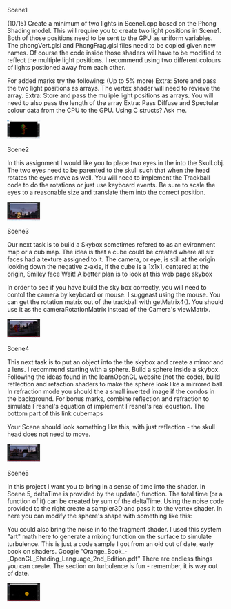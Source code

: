 Scene1 

(10/15) Create a minimum of two lights in Scene1.cpp based on the Phong Shading model. This will require you to create two light positions in Scene1. Both of those positions need to be sent to the GPU as uniform variables. The phongVert.glsl and PhongFrag.glsl files need to be copied given new names. Of course the code inside those shaders will have to be modified to reflect the multiple light positions. I recommend using two different colours of lights postioned away from each other.

For added marks try the following: (Up to 5% more)
Extra: Store and pass the two light positions as arrays. The vertex shader will need to revieve the array.
Extra: Store and pass the muliple light positions as arrays. You will need to also pass the length of the array
Extra: Pass Diffuse and Spectular colour data from the CPU to the GPU. Using C structs? Ask me. 

<img src="FINAL-OpengGLFramework-Scene1.png" width="15%"></img> 


Scene2

In this assignment I would like you to place two eyes in the into the Skull.obj. The two eyes need to be parented to the skull such that when the head rotates the eyes move as well. You will need to implement the Trackball code to do the rotations or just use keyboard events. Be sure to scale the eyes to a reasonable size and translate them into the correct position.

<img src="FINAL-OpengGLFramework-Scene2.png" width="15%"></img> 

Scene3

Our next task is to build a Skybox sometimes refered to as an evironment map or a cub map.
The idea is that a cube could be created where all six faces had a texture assigned to it.
The camera, or eye, is still at the origin looking down the negative z-axis, if the cube is a 1x1x1, centered at the origin,
Smiley face
Wait! A better plan is to look at this web page skybox

In order to see if you have build the sky box correctly, you will need to contol the camera by keyboard or mouse. I suggeast using the mouse. You can get the rotation matrix out of the trackball with getMatrix4(). You should use it as the cameraRotationMatrix instead of the Camera's viewMatrix.

<img src="FINAL-OpengGLFramework-Scene3.png" width="15%"></img> 


Scene4

This next task is to put an object into the the skybox and create a mirror and a lens. I recommend starting with a sphere.
Build a sphere inside a skybox. Following the ideas found in the learnOpenGL website (not the code), build reflection and refaction shaders to make the sphere look like a mirrored ball. In refraction mode you should the a small inverted image if the condos in the background. For bonus marks, combine reflection and refraction to simulate Fresnel's equation of implement Fresnel's real equation. The bottom part of this link cubemaps

Your Scene should look something like this, with just reflection - the skull head does not need to move.

<img src="FINAL-OpengGLFramework-Scene4.png" width="15%"></img> 


Scene5

In this project I want you to bring in a sense of time into the shader.
In Scene 5, deltaTime is provided by the update() function. The total time (or a function of it) can be created by sum of the deltaTime. Using the noise code provided to the right create a sampler3D and pass it to the vertex shader.
In here you can modify the sphere's shape with something like this:


You could also bring the noise in to the fragment shader.
I used this system "art" math here to generate a mixing function on the surface to simulate turbulence.
This is just a code sample I got from an old out of date, early book on shaders. Google "Orange_Book_-_OpenGL_Shading_Language_2nd_Edition.pdf"
There are endless things you can create. The section on turbulence is fun - remember, it is way out of date. 

<img src="FINAL-OpengGLFramework-Scene5.png" width="15%"></img> 

